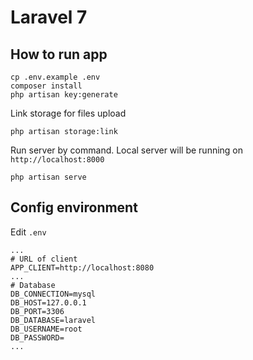 # Laravel 7

## How to run app
```
cp .env.example .env
composer install
php artisan key:generate
```

Link storage for files upload
```
php artisan storage:link
```
Run server by command. Local server will be running on `http://localhost:8000`
```
php artisan serve
```

## Config environment
Edit `.env` 
```
...
# URL of client
APP_CLIENT=http://localhost:8080
...
# Database
DB_CONNECTION=mysql
DB_HOST=127.0.0.1
DB_PORT=3306
DB_DATABASE=laravel
DB_USERNAME=root
DB_PASSWORD=
...
```
